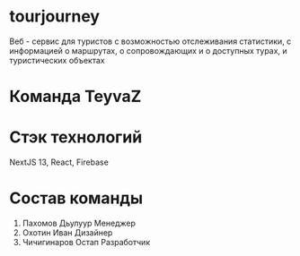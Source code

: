 # tourjourney

Веб - сервис для туристов с возможностью отслеживания статистики, с информацией о маршрутах, о сопровождающих и о доступных турах, и туристических объектах 

# Команда  TeyvaZ

# Стэк технологий
NextJS 13, React, Firebase

# Состав команды
1. Пахомов Дьулуур Менеджер
2. Охотин Иван Дизайнер
3. Чичигинаров Остап Разработчик
